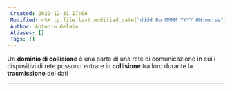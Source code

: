 ```yaml
---
 Created: 2022-12-31 17:06
 Modified: <%+ tp.file.last_modified_date("dddd Do MMMM YYYY HH:mm:ss") %>
 Author: Antonio Gelain
 Aliases: []
 Tags: []
---
```


Un **dominio di collisione** è una parte di una rete di comunicazione in cui i dispositivi di rete possono entrare in **collisione** tra loro durante la **trasmissione** dei dati

---

